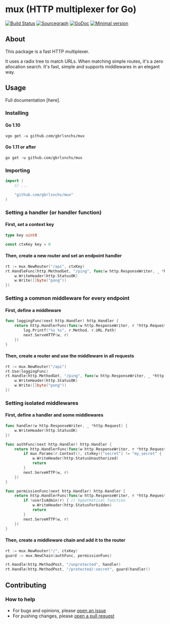 # mux (HTTP multiplexer for Go)
[![Build Status](https://travis-ci.org/gbrlsnchs/mux.svg?branch=master)](https://travis-ci.org/gbrlsnchs/mux)
[![Sourcegraph](https://sourcegraph.com/github.com/gbrlsnchs/mux/-/badge.svg)](https://sourcegraph.com/github.com/gbrlsnchs/mux?badge)
[![GoDoc](https://godoc.org/github.com/gbrlsnchs/mux?status.svg)](https://godoc.org/github.com/gbrlsnchs/mux)
[![Minimal version](https://img.shields.io/badge/minimal%20version-go1.10%2B-5272b4.svg)](https://golang.org/doc/go1.10)

## About
This package is a fast HTTP multiplexer.

It uses a radix tree to match URLs. When matching simple routes, it's a zero allocation search.
It's fast, simple and supports middlewares in an elegant way.

## Usage
Full documentation [here].

### Installing
#### Go 1.10
`vgo get -u github.com/gbrlsnchs/mux`
#### Go 1.11 or after
`go get -u github.com/gbrlsnchs/mux`

### Importing
```go
import (
	// ...

	"github.com/gbrlsnchs/mux"
)
```

### Setting a handler (or handler function)
#### First, set a context key
```go
type key uint8

const ctxKey key = 0
```

#### Then, create a new router and set an endpoint handler
```go
rt := mux.NewRouter("/api", ctxKey)
rt.HandleFunc(http.MethodGet, "/ping", func(w http.ResponseWriter, _ *http.Request) {
	w.WriteHeader(http.StatusOK)
	w.Write([]byte("pong"))
})
```

### Setting a common middleware for every endpoint
#### First, define a middleware
```go
func loggingFunc(next http.Handler) http.Handler {
	return http.HandlerFunc(func(w http.ResponseWriter, r *http.Request) {
		log.Printf("%s %s", r.Method, r.URL.Path)
		next.ServeHTTP(w, r)
	})
}
```

#### Then, create a router and use the middleware in all requests
```go
rt := mux.NewRouter("/api")
rt.Use(loggingFunc)
rt.Handle(http.MethodGet, "/ping", func(w http.ResponseWriter, _ *http.Request) {
	w.WriteHeader(http.StatusOK)
	w.Write([]byte("pong"))
})
```

### Setting isolated middlewares
#### First, define a handler and some middlewares
```go
func handler(w http.ResponseWriter, _ *http.Request) {
	w.WriteHeader(http.StatusOK)
})

func authFunc(next http.Handler) http.Handler {
	return http.HandlerFunc(func(w http.ResponseWriter, r *http.Request) {
		if mux.Params(r.Context(), ctxKey)["secret"] != "my_secret" {
			w.WriteHeader(http.StatusUnauthorized)
			return
		}
		next.ServeHTTP(w, r)
	})
}

func permissionFunc(next http.Handler) http.Handler {
	return http.HandlerFunc(func(w http.ResponseWriter, r *http.Request) {
		if !userIsAdmin(r) { // hypothetical function
			w.WriteHeader(http.StatusForbidden)
			return
		}
		next.ServeHTTP(w, r)
	})
}
```

#### Then, create a middleware chain and add it to the router
```go
rt := mux.NewRouter("/", ctxKey)
guard := mux.NewChain(authFunc, permissionFunc)

rt.Handle(http.MethodPost, "/unprotected", handler)
rt.Handle(http.MethodPost, "/protected/:secret", guard(handler))
```

## Contributing
### How to help
- For bugs and opinions, please [open an issue](https://github.com/gbrlsnchs/mux/issues/new)
- For pushing changes, please [open a pull request](https://github.com/gbrlsnchs/mux/compare)